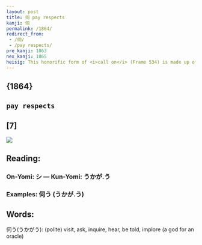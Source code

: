 ```yaml
---
layout: post
title: 伺 pay respects
kanji: 伺
permalink: /1864/
redirect_from:
 - /伺/
 - /pay respects/
pre_kanji: 1863
nex_kanji: 1865
heisig: This honorific form of <i>call on</i> (Frame 534) is made up of: <i>person</i> . . . <i>director</i>.
---
```


## {1864}

## `pay respects`

## [7]

<div class="stroke"><img src="E4BCBA.png" /></div>

## Reading:

### On-Yomi: シ &mdash; Kun-Yomi: うかが.う

### Examples: 伺う (うかが.う)

## Words:

伺う(うかがう): (polite) visit, ask, inquire, hear, be told, implore (a god for an oracle)
